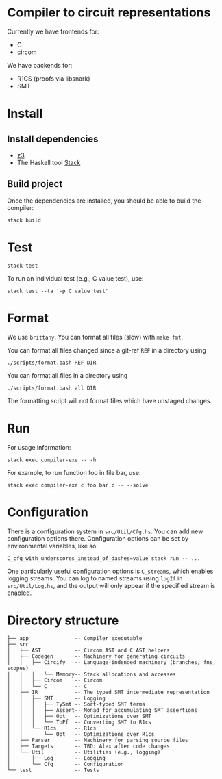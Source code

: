 # Compiler to circuit representations

Currently we have frontends for:
- C
- circom

We have backends for:
- R1CS (proofs via libsnark)
- SMT

# Install

## Install dependencies

- [z3](https://github.com/Z3Prover/z3)
- The Haskell tool [Stack](https://docs.haskellstack.org/en/stable/README/)

## Build project

Once the dependencies are installed, you should be able to build the compiler:

```
stack build
```

# Test

```
stack test
```

To run an individual test (e.g., C value test), use:

```
stack test --ta '-p C value test'
```

# Format

We use `brittany`. You can format all files (slow) with `make fmt`.


You can format all files changed since a git-ref `REF` in a directory using
```
./scripts/format.bash REF DIR
```

You can format all files in a directory using

```
./scripts/format.bash all DIR
```

The formatting script will not format files which have unstaged changes.

# Run

For usage information:

```
stack exec compiler-exe -- -h
```

For example, to run function foo in file bar, use:
```
stack exec compiler-exe c foo bar.c -- --solve
```

# Configuration

There is a configuration system in `src/Util/Cfg.hs`. You can add new
configuration options there. Configuration options can be set by environmental
variables, like so:

```
C_cfg_with_underscores_instead_of_dashes=value stack run -- ...
```

One particularly useful configuration options is `C_streams`, which enables
logging streams. You can log to named streams using `logIf` in
`src/Util/Log.hs`, and the output will only appear if the specified stream is
enabled.

# Directory structure

```
├── app               -- Compiler executable
├── src
│   ├── AST           -- Circom AST and C AST helpers 
│   ├── Codegen       -- Machinery for generating circuits 
│   │   ├── Circify   -- Language-indended machinery (branches, fns, scopes)
│   │   │   └── Memory-- Stack allocations and accesses
│   │   ├── Circom    -- Circom
│   │   └── C         -- C
│   ├── IR            -- The typed SMT intermediate representation
│   │   ├── SMT       -- Logging
│   │   │   ├── TySmt -- Sort-typed SMT terms
│   │   │   ├── Assert-- Monad for accumulating SMT assertions
│   │   │   ├── Opt   -- Optimizations over SMT
│   │   │   └── ToPf  -- Converting SMT to R1cs
│   │   └── R1cs      -- R1cs
│   │       └── Opt   -- Optimizations over R1cs
│   ├── Parser        -- Machinery for parsing source files 
│   ├── Targets       -- TBD: Alex after code changes
│   └── Util          -- Utilities (e.g., logging)
│       ├── Log       -- Logging
│       └── Cfg       -- Configuration
└── test              -- Tests
```

